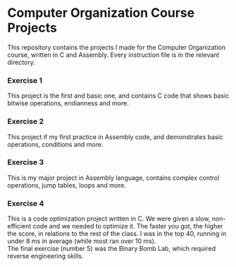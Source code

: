 # Computer Organization Course Projects
This repository contains the projects I made for the Computer Organization course, written in C and Assembly. Every instruction file is in the relevant directory.
### Exercise 1
This project is the first and basic one, and contains C code that shows basic bitwise operations, endianness and more.  
### Exercise 2
This project if my first practice in Assembly code, and demonstrates basic operations, conditions and more.
### Exercise 3
This is my major project in Assembly language, contains complex control operations, jump tables, loops and more.  
### Exercise 4
This is a code optimization project written in C. We were given a slow, non-efficient code and we needed to optimize it. The faster you got, the higher the score, in relations to the rest of the class. I was in the top 40, running in under 8 ms in average (while most ran over 10 ms).  
The final exercise (number 5) was the Binary Bomb Lab, which required reverse engineering skills.
